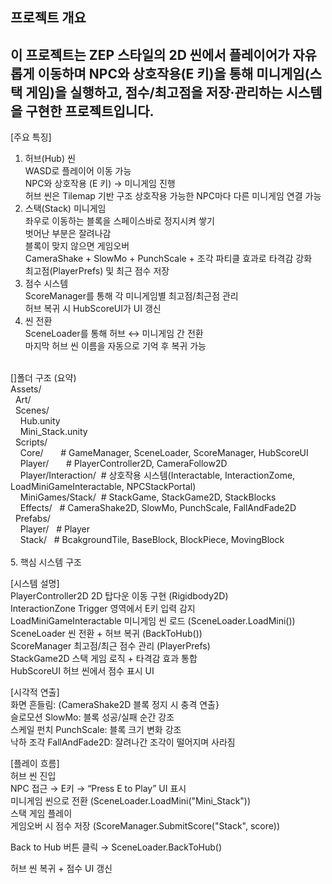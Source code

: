 프로젝트 개요
-------------------------------------------------------------------------------------------------
이 프로젝트는 ZEP 스타일의 2D 씬에서
플레이어가 자유롭게 이동하며 NPC와 상호작용(E 키)을 통해
미니게임(스택 게임)을 실행하고, 점수/최고점을 저장·관리하는 시스템을 구현한 프로젝트입니다.
-------------------------------------------------------------------------------------------------
[주요 특징]
1. 허브(Hub) 씬<br/>
WASD로 플레이어 이동 가능<br>
NPC와 상호작용 (E 키) → 미니게임 진행<br>
허브 씬은 Tilemap 기반 구조
상호작용 가능한 NPC마다 다른 미니게임 연결 가능<br>
2. 스택(Stack) 미니게임<br/>
좌우로 이동하는 블록을 스페이스바로 정지시켜 쌓기<br>
벗어난 부분은 잘려나감<br>
블록이 맞지 않으면 게임오버<br>
CameraShake + SlowMo + PunchScale + 조각 파티클 효과로 타격감 강화<br>
최고점(PlayerPrefs) 및 최근 점수 저장<br>
3. 점수 시스템<br/>
ScoreManager를 통해 각 미니게임별 최고점/최근점 관리<br>
허브 복귀 시 HubScoreUI가 UI 갱신<br>
4. 씬 전환<br/>
SceneLoader를 통해 허브 ↔ 미니게임 간 전환<br>
마지막 허브 씬 이름을 자동으로 기억 후 복귀 가능<br>
<br>
[]폴더 구조 (요약) <br/>
Assets/ <br>
&nbsp;&nbsp;Art/<br>
&nbsp;&nbsp;Scenes/ <br>
&nbsp;&nbsp;&nbsp;&nbsp;Hub.unity <br>
&nbsp;&nbsp;&nbsp;&nbsp;Mini_Stack.unity <br>
&nbsp;&nbsp;Scripts/ <br>
&nbsp;&nbsp;&nbsp;&nbsp;Core/           &nbsp;&nbsp;&nbsp;&nbsp;&nbsp;&nbsp;# GameManager, SceneLoader, ScoreManager, HubScoreUI <br>
&nbsp;&nbsp;&nbsp;&nbsp;Player/         &nbsp;&nbsp;&nbsp;&nbsp;&nbsp;&nbsp;# PlayerController2D, CameraFollow2D <br>
&nbsp;&nbsp;&nbsp;&nbsp;Player/Interaction/  &nbsp;# 상호작용 시스템(Interactable, InteractionZome, LoadMiniGameInteractable, NPCStackPortal) <br>
&nbsp;&nbsp;&nbsp;&nbsp;MiniGames/Stack/     &nbsp;# StackGame, StackGame2D, StackBlocks <br>
&nbsp;&nbsp;&nbsp;&nbsp;Effects/        &nbsp;&nbsp;# CameraShake2D, SlowMo, PunchScale, FallAndFade2D <br>
&nbsp;&nbsp;Prefabs/ <br>
&nbsp;&nbsp;&nbsp;&nbsp;Player/         &nbsp;&nbsp;# Player<br>
&nbsp;&nbsp;&nbsp;&nbsp;Stack/          &nbsp;&nbsp;# BcakgroundTile, BaseBlock, BlockPiece, MovingBlock <br>
<br>
5. 핵심 시스템 구조<br>

[시스템	설명] <br>
PlayerController2D	2D 탑다운 이동 구현 (Rigidbody2D) <br>
InteractionZone	Trigger 영역에서 E키 입력 감지<br>
LoadMiniGameInteractable	미니게임 씬 로드 (SceneLoader.LoadMini()) <br>
SceneLoader	씬 전환 + 허브 복귀 (BackToHub()) <br>
ScoreManager	최고점/최근 점수 관리 (PlayerPrefs) <br>
StackGame2D	스택 게임 로직 + 타격감 효과 통합 <br>
HubScoreUI	허브 씬에서 점수 표시 UI <br>

[시각적 연출] <br/>
화면 흔들림: 	(CameraShake2D	블록 정지 시 충격 연출} <br>
슬로모션	SlowMo: 	블록 성공/실패 순간 강조 <br>
스케일 펀치 PunchScale:  	블록 크기 변화 강조 <br>
낙하 조각	FallAndFade2D:  	잘려나간 조각이 떨어지며 사라짐 <br>

[플레이 흐름] <br/>
허브 씬 진입 <br>
NPC 접근 → E키 → “Press E to Play” UI 표시 <br>
미니게임 씬으로 전환 (SceneLoader.LoadMini("Mini_Stack")) <br>
스택 게임 플레이 <br>
게임오버 시 점수 저장 (ScoreManager.SubmitScore("Stack", score)) <br>

Back to Hub 버튼 클릭 → SceneLoader.BackToHub() <br>

허브 씬 복귀 + 점수 UI 갱신 <br>
